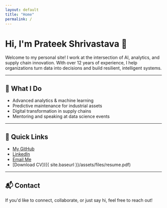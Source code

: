 ```yaml
---
layout: default
title: "Home"
permalink: /
---
```


# Hi, I'm Prateek Shrivastava 👋

Welcome to my personal site! I work at the intersection of AI, analytics, and supply chain innovation. With over 12 years of experience, I help organizations turn data into decisions and build resilient, intelligent systems.

---

## 🚀 What I Do
- Advanced analytics & machine learning
- Predictive maintenance for industrial assets
- Digital transformation in supply chains
- Mentoring and speaking at data science events

---

## 🔗 Quick Links
- [My GitHub](https://github.com/prateek0489)
- [LinkedIn](https://linkedin.com/in/pshrivastava1989)
- [Email Me](mailto:prateek.ietdavv@gmail.com)
- [Download CV]({{ site.baseurl }}/assets/files/resume.pdf)

---

## 📬 Contact
If you'd like to connect, collaborate, or just say hi, feel free to reach out!
